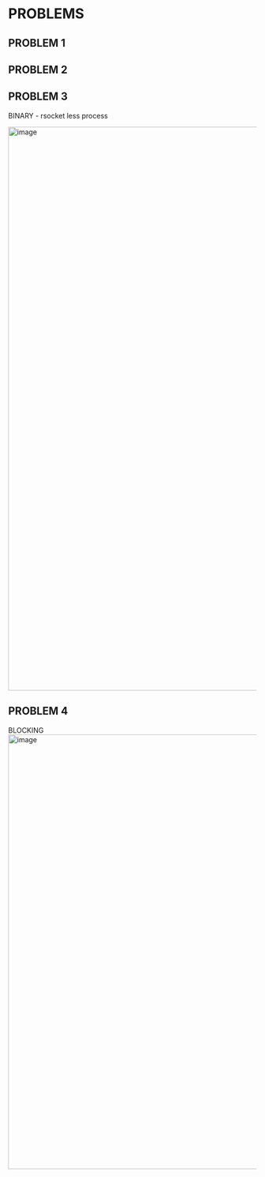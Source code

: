 

# PROBLEMS
## PROBLEM 1
## PROBLEM 2

## PROBLEM 3
BINARY - rsocket less process

<img width="1141" alt="image" src="https://github.com/user-attachments/assets/96672522-4eb3-4f0e-b7f6-bbe1b1574ed1" />

## PROBLEM 4
BLOCKING 
<img width="880" alt="image" src="https://github.com/user-attachments/assets/1ab97873-32eb-487c-ae4d-904132ef16bb" />
